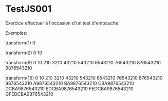 # TestJS001
Exercice effectuer à l'occasion d'un test d'embauche

Exemples:

transform(1)
0

transform(2)
0
10

transform(9)
0
10
210
3210
43210
543210
6543210
76543210
876543210
9876543210

transform(16)
0
10
210
3210
43210
543210
6543210
76543210
876543210
9876543210
A9876543210
BA9876543210
CBA9876543210
DCBA9876543210
EDCBA9876543210
FEDCBA9876543210
GFEDCBA9876543210


